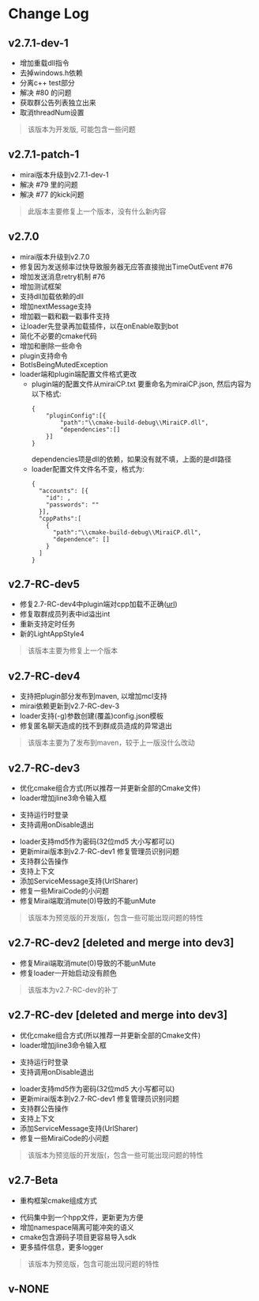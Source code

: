 # Change Log

## v2.7.1-dev-1

+ 增加重载dll指令
+ 去掉windows.h依赖
+ 分离c++ test部分
+ 解决 #80 的问题
+ 获取群公告列表独立出来
+ 取消threadNum设置

> 该版本为开发版, 可能包含一些问题

## v2.7.1-patch-1

+ mirai版本升级到v2.7.1-dev-1
+ 解决 #79 里的问题
+ 解决 #77 的kick问题

> 此版本主要修复上一个版本，没有什么新内容

## v2.7.0

+ mirai版本升级到v2.7.0
+ 修复因为发送频率过快导致服务器无应答直接抛出TimeOutEvent #76
+ 增加发送消息retry机制 #76
+ 增加测试框架
+ 支持dll加载依赖的dll
+ 增加nextMessage支持
+ 增加戳一戳和戳一戳事件支持
+ 让loader先登录再加载插件，以在onEnable取到bot
+ 简化不必要的cmake代码
+ 增加和删除一些命令
+ plugin支持命令
+ BotIsBeingMutedException
+ loader端和plugin端配置文件格式更改
	+ 	plugin端的配置文件从miraiCP.txt 要重命名为miraiCP.json, 然后内容为以下格式:
		```
		{
			"pluginConfig":[{
				"path":"\\cmake-build-debug\\MiraiCP.dll",
				"dependencies":[]
			}]
		}
		```
		dependencies项是dll的依赖，如果没有就不填，上面的是dll路径
	+ 	loader配置文件文件名不变，格式为:
		```
		{
		  "accounts": [{
			"id": ,
			"passwords": ""
		  }],
		  "cppPaths":[
			{
			  "path":"\\cmake-build-debug\\MiraiCP.dll",
			  "dependence": []
			}
		  ]
		}
		```


## v2.7-RC-dev5

+ 修复2.7-RC-dev4中plugin端对cpp加载不正确([url](https://mirai.mamoe.net/topic/488/%E5%B0%8F%E7%99%BD%E6%B1%82%E6%95%91-mirai_cp%E6%8F%92%E4%BB%B6%E5%9C%A8mcl%E4%B8%8A%E6%94%B6%E5%88%B0%E6%B6%88%E6%81%AF%E5%B0%B1%E6%8A%A5%E9%94%99))
+ 修复取群成员列表中id溢出int
+ 重新支持定时任务
+ 新的LightAppStyle4

> 该版本主要为修复上一个版本

## v2.7-RC-dev4

+ 支持把plugin部分发布到maven, 以增加mcl支持
+ mirai依赖更新到v2.7-RC-dev-3
+ loader支持(-g)参数创建(覆盖)config.json模板
+ 修复匿名聊天造成的找不到群成员造成的异常退出

> 该版本主要为了发布到maven，较于上一版没什么改动

## v2.7-RC-dev3

+ 优化cmake组合方式(所以推荐一并更新全部的Cmake文件)
+ loader增加jline3命令输入框
 - 支持运行时登录
 - 支持调用onDisable退出
+ loader支持md5作为密码(32位md5 大小写都可以)
+ 更新mirai版本到v2.7-RC-dev1 修复管理员识别问题
+ 支持群公告操作
+ 支持上下文
+ 添加ServiceMessage支持(UrlSharer)
+ 修复一些MiraiCode的小问题
+ 修复Mirai端取消mute(0)导致的不能unMute

> 该版本为预览版的开发版(，包含一些可能出现问题的特性

## v2.7-RC-dev2 [deleted and merge into dev3]

+ 修复Mirai端取消mute(0)导致的不能unMute
+ 修复loader一开始启动没有颜色

> 该版本为v2.7-RC-dev的补丁

## v2.7-RC-dev [deleted and merge into dev3]

+ 优化cmake组合方式(所以推荐一并更新全部的Cmake文件)
+ loader增加jline3命令输入框
 - 支持运行时登录
 - 支持调用onDisable退出
+ loader支持md5作为密码(32位md5 大小写都可以)
+ 更新mirai版本到v2.7-RC-dev1 修复管理员识别问题
+ 支持群公告操作
+ 支持上下文
+ 添加ServiceMessage支持(UrlSharer)
+ 修复一些MiraiCode的小问题

> 该版本为预览版的开发版(，包含一些可能出现问题的特性

## v2.7-Beta

+ 重构框架cmake组成方式
 - 代码集中到一个hpp文件，更新更为方便
 - 增加namespace隔离可能冲突的语义
 - cmake包含源码子项目更容易导入sdk
 - 更多插件信息，更多logger

> 该版本为预览版，包含可能出现问题的特性

## v-NONE
